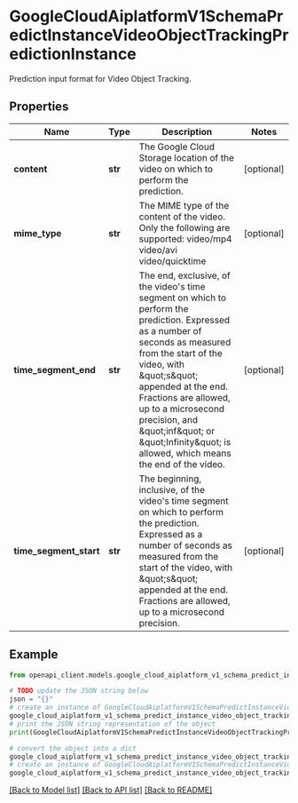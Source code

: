 # GoogleCloudAiplatformV1SchemaPredictInstanceVideoObjectTrackingPredictionInstance

Prediction input format for Video Object Tracking.

## Properties

Name | Type | Description | Notes
------------ | ------------- | ------------- | -------------
**content** | **str** | The Google Cloud Storage location of the video on which to perform the prediction. | [optional] 
**mime_type** | **str** | The MIME type of the content of the video. Only the following are supported: video/mp4 video/avi video/quicktime | [optional] 
**time_segment_end** | **str** | The end, exclusive, of the video&#39;s time segment on which to perform the prediction. Expressed as a number of seconds as measured from the start of the video, with \&quot;s\&quot; appended at the end. Fractions are allowed, up to a microsecond precision, and \&quot;inf\&quot; or \&quot;Infinity\&quot; is allowed, which means the end of the video. | [optional] 
**time_segment_start** | **str** | The beginning, inclusive, of the video&#39;s time segment on which to perform the prediction. Expressed as a number of seconds as measured from the start of the video, with \&quot;s\&quot; appended at the end. Fractions are allowed, up to a microsecond precision. | [optional] 

## Example

```python
from openapi_client.models.google_cloud_aiplatform_v1_schema_predict_instance_video_object_tracking_prediction_instance import GoogleCloudAiplatformV1SchemaPredictInstanceVideoObjectTrackingPredictionInstance

# TODO update the JSON string below
json = "{}"
# create an instance of GoogleCloudAiplatformV1SchemaPredictInstanceVideoObjectTrackingPredictionInstance from a JSON string
google_cloud_aiplatform_v1_schema_predict_instance_video_object_tracking_prediction_instance_instance = GoogleCloudAiplatformV1SchemaPredictInstanceVideoObjectTrackingPredictionInstance.from_json(json)
# print the JSON string representation of the object
print(GoogleCloudAiplatformV1SchemaPredictInstanceVideoObjectTrackingPredictionInstance.to_json())

# convert the object into a dict
google_cloud_aiplatform_v1_schema_predict_instance_video_object_tracking_prediction_instance_dict = google_cloud_aiplatform_v1_schema_predict_instance_video_object_tracking_prediction_instance_instance.to_dict()
# create an instance of GoogleCloudAiplatformV1SchemaPredictInstanceVideoObjectTrackingPredictionInstance from a dict
google_cloud_aiplatform_v1_schema_predict_instance_video_object_tracking_prediction_instance_from_dict = GoogleCloudAiplatformV1SchemaPredictInstanceVideoObjectTrackingPredictionInstance.from_dict(google_cloud_aiplatform_v1_schema_predict_instance_video_object_tracking_prediction_instance_dict)
```
[[Back to Model list]](../README.md#documentation-for-models) [[Back to API list]](../README.md#documentation-for-api-endpoints) [[Back to README]](../README.md)


